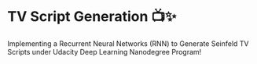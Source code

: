 # TV Script Generation 📺✨
Implementing a Recurrent Neural Networks (RNN) to Generate Seinfeld TV Scripts under Udacity Deep Learning Nanodegree Program!
